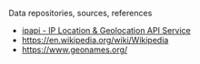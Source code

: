 Data repositories, sources, references

- [ipapi - IP Location & Geolocation API Service](https://ipapi.co)
- https://en.wikipedia.org/wiki/Wikipedia
- https://www.geonames.org/
